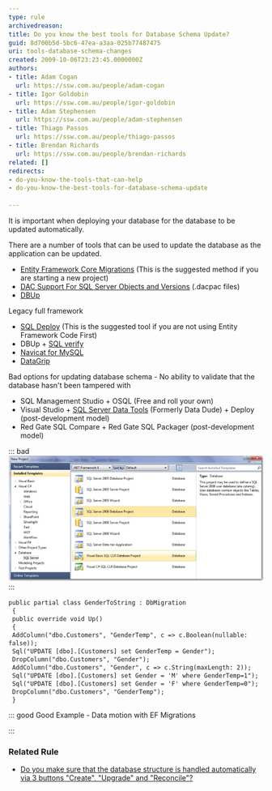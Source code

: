 ```yaml
---
type: rule
archivedreason: 
title: Do you know the best tools for Database Schema Update?
guid: 8d700b5d-5bc6-47ea-a3aa-025b77487475
uri: tools-database-schema-changes
created: 2009-10-06T23:23:45.0000000Z
authors:
- title: Adam Cogan
  url: https://ssw.com.au/people/adam-cogan
- title: Igor Goldobin
  url: https://ssw.com.au/people/igor-goldobin
- title: Adam Stephensen
  url: https://ssw.com.au/people/adam-stephensen
- title: Thiago Passos
  url: https://ssw.com.au/people/thiago-passos
- title: Brendan Richards
  url: https://ssw.com.au/people/brendan-richards
related: []
redirects:
- do-you-know-the-tools-that-can-help
- do-you-know-the-best-tools-for-database-schema-update

---
```


It is important when deploying your database for the database to be updated automatically.

<!--endintro-->

There are a number of tools that can be used to update the database as the application can be updated.

* [Entity Framework Core Migrations](https://docs.microsoft.com/en-us/ef/core/managing-schemas/migrations/) (This is the suggested method if you are starting a new project)
* [DAC Support For SQL Server Objects and Versions](https://technet.microsoft.com/en-us/library/ee210549%28v=sql.110%29.aspx)  (.dacpac files)
* [DBUp](https://dbup.readthedocs.io/en/latest/)


Legacy full framework

* [SQL Deploy](http://sqldeploy.com/)  (This is the suggested tool if you are not using Entity Framework Code First)
* DBUp + 
      [SQL verify](https://www.nuget.org/packages/SSW.SqlVerify.Core/)
* [Navicat for MySQL](https://navicat.com/manual/online_manual/en/navicat/win_manual/#/structure_sync)
* [DataGrip](https://www.jetbrains.com/help/datagrip/differences-viewer-for-routines.html)


Bad options for updating database schema - No ability to validate that the database hasn't been tampered with

* SQL Management Studio + OSQL  (Free and roll your own)
* Visual Studio + [SQL Server Data Tools](https://visualstudio.microsoft.com/vs/features/ssdt/) (Formerly Data Dude) + Deploy (post-development model)
* Red Gate SQL Compare + Red Gate SQL Packager (post-development model)



::: bad  
![Figure: Don't use Data Dude](DataDude-BadExample.jpg)  
:::



```
public partial class GenderToString : DbMigration
 {
 public override void Up()
 {
 AddColumn("dbo.Customers", "GenderTemp", c => c.Boolean(nullable: false));
 Sql("UPDATE [dbo].[Customers] set GenderTemp = Gender");
 DropColumn("dbo.Customers", "Gender");
 AddColumn("dbo.Customers", "Gender", c => c.String(maxLength: 2));
 Sql("UPDATE [dbo].[Customers] set Gender = 'M' where GenderTemp=1");
 Sql("UPDATE [dbo].[Customers] set Gender = 'F' where GenderTemp=0");
 DropColumn("dbo.Customers", "GenderTemp");
 }
```




::: good
Good Example - Data motion with EF Migrations

:::

### Related Rule



* [Do you make sure that the database structure is handled automatically via 3 buttons "Create", "Upgrade" and "Reconcile"?](/the-application-do-you-make-sure-that-the-database-structure-is-handled-automatically-via-3-buttons-create-upgrade-and-reconcile)
